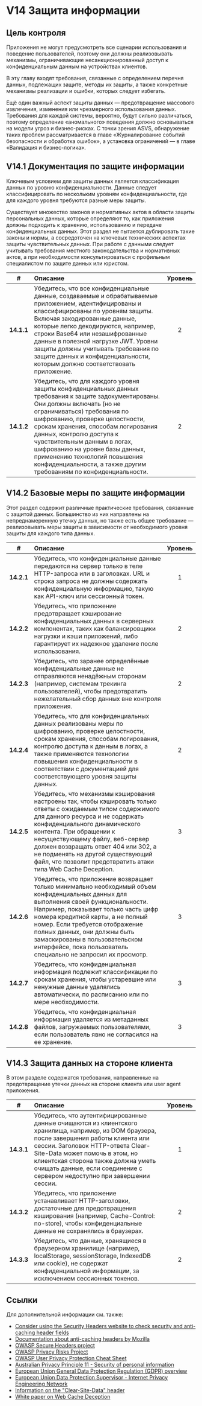 # V14 Защита информации

## Цель контроля

Приложения не могут предусмотреть все сценарии использования и поведение пользователей, поэтому они должны реализовывать механизмы, ограничивающие несанкционированный доступ к конфиденциальным данным на устройствах клиентов.

В эту главу входят требования, связанные с определением перечня данных, подлежащих защите, методы их защиты, а также конкретные механизмы реализации и ошибки, которых следует избегать.

Ещё один важный аспект защиты данных — предотвращение массового извлечения, изменения или чрезмерного использования данных. Требования для каждой системы, вероятно, будут сильно различаться, поэтому определение «аномального» поведения должно основываться на модели угроз и бизнес-рисках. С точки зрения ASVS, обнаружение таких проблем рассматривается в главе «Журналирование событий безопасности и обработка ошибок», а установка ограничений — в главе «Валидация и бизнес-логика».

## V14.1 Документация по защите информации

Ключевым условием для защиты данных является классификация данных по уровню конфиденциальности. Данные следует классифицировать по нескольким уровням конфиденциальности, где для каждого уровня требуются разные меры защиты.

Существует множество законов и нормативных актов в области защиты персональных данных, которые определяют то, как приложения должны подходить к хранению, использованию и передаче конфиденциальных данных. Этот раздел не пытается дублировать такие законы и нормы, а сосредоточен на ключевых технических аспектах защиты чувствительных данных. При работе с данными следует учитывать требования местного законодательства и нормативных актов, а при необходимости консультироваться с профильным специалистом по защите данных или юристом.

| # | Описание | Уровень |
| :---: | :--- | :---: |
| **14.1.1** | Убедитесь, что все конфиденциальные данные, создаваемые и обрабатываемые приложением, идентифицированы и классифицированы по уровням защиты. Включая закодированные данные, которые легко декодируются, например, строки Base64 или незашифрованные данные в полезной нагрузке JWT. Уровни защиты должны учитывать требования по защите данных и конфиденциальности, которым должно соответствовать приложение. | 2 |
| **14.1.2** | Убедитесь, что для каждого уровня защиты конфиденциальных данных требования к защите задокументированы. Они должны включать (но не ограничиваться) требования по шифрованию, проверке целостности, срокам хранения, способам логирования данных, контролю доступа к чувствительным данным в логах, шифрованию на уровне базы данных, применению технологий повышения конфиденциальности, а также другим требованиям по конфиденциальности. | 2 |

## V14.2 Базовые меры по защите информации

Этот раздел содержит различные практические требования, связанные с защитой данных. Большинство из них направлены на непреднамеренную утечку данных, но также есть общее требование — реализовывать меры защиты в зависимости от необходимого уровня защиты для каждого типа данных.

| # | Описание | Уровень |
| :---: | :--- | :---: |
| **14.2.1** | Убедитесь, что конфиденциальные данные передаются на сервер только в теле HTTP-запроса или в заголовках. URL и строка запроса не должны содержать конфиденциальную информацию, такую как API-ключ или сессионный токен. | 1 |
| **14.2.2** | Убедитесь, что приложение предотвращает кэширование конфиденциальных данных в серверных компонентах, таких как балансировщики нагрузки и кэши приложений, либо гарантирует их надежное удаление после использования. | 2 |
| **14.2.3** | Убедитесь, что заранее определённые конфиденциальные данные не отправляются ненадёжным сторонам (например, системам трекинга пользователей), чтобы предотвратить нежелательный сбор данных вне контроля приложения. | 2 |
| **14.2.4** | Убедитесь, что для конфиденциальных данных реализованы меры по шифрованию, проверке целостности, срокам хранения, способам логирования, контролю доступа к данным в логах, а также применяются технологии повышения конфиденциальности в соответствии с документацией для соответствующего уровня защиты данных. | 2 |
| **14.2.5** | Убедитесь, что механизмы кэширования настроены так, чтобы кэшировать только ответы с ожидаемым типом содержимого для данного ресурса и не содержать конфиденциального динамического контента. При обращении к несуществующему файлу, веб-сервер должен возвращать ответ 404 или 302, а не подменять на другой существующий файл, что позволит предотвратить атаки типа Web Cache Deception. | 3 |
| **14.2.6** | Убедитесь, что приложение возвращает только минимально необходимый объем конфиденциальных данных для выполнения своей функциональности. Например, показывает только часть цифр номера кредитной карты, а не полный номер. Если требуется отображение полных данных, они должны быть замаскированы в пользовательском интерфейсе, пока пользователь специально не запросил их просмотр. | 3 |
| **14.2.7** | Убедитесь, что конфиденциальная информация подлежит классификации по срокам хранения, чтобы устаревшие или ненужные данные удалялись автоматически, по расписанию или по мере необходимости. | 3 |
| **14.2.8** | Убедитесь, что конфиденциальная информация удаляется из метаданных файлов, загружаемых пользователями, если пользователь явно не согласился на ее хранение. | 3 |

## V14.3 Защита данных на стороне клиента

В этом разделе содержатся требования, направленные на предотвращение утечки данных на стороне клиента или user agent приложения.

| # | Описание | Уровень |
| :---: | :--- | :---: |
| **14.3.1** | Убедитесь, что аутентифицированные данные очищаются из клиентского хранилища, например, из DOM браузера, после завершения работы клиента или сессии. Заголовок HTTP-ответа Clear-Site-Data может помочь в этом, но клиентская сторона также должна уметь очищать данные, если соединение с сервером недоступно при завершении сессии. | 1 |
| **14.3.2** | Убедитесь, что приложение устанавливает HTTP-заголовки, достаточные для предотвращения кэширования (например, Cache-Control: no-store), чтобы конфиденциальные данные не сохранялись в браузерах. | 2 |
| **14.3.3** | Убедитесь, что данные, хранящиеся в браузерном хранилище (например, localStorage, sessionStorage, IndexedDB или cookie), не содержат конфиденциальной информации, за исключением сессионных токенов. | 2 |

## Ссылки

Для дополнительной информации см. также:

* [Consider using the Security Headers website to check security and anti-caching header fields](https://securityheaders.com/)
* [Documentation about anti-caching headers by Mozilla](https://developer.mozilla.org/en-US/docs/Web/HTTP/Caching)
* [OWASP Secure Headers project](https://owasp.org/www-project-secure-headers/)
* [OWASP Privacy Risks Project](https://owasp.org/www-project-top-10-privacy-risks/)
* [OWASP User Privacy Protection Cheat Sheet](https://cheatsheetseries.owasp.org/cheatsheets/User_Privacy_Protection_Cheat_Sheet.html)
* [Australian Privacy Principle 11 - Security of personal information](https://www.oaic.gov.au/privacy/australian-privacy-principles/australian-privacy-principles-guidelines/chapter-11-app-11-security-of-personal-information)
* [European Union General Data Protection Regulation (GDPR) overview](https://www.edps.europa.eu/data-protection_en)
* [European Union Data Protection Supervisor - Internet Privacy Engineering Network](https://www.edps.europa.eu/data-protection/ipen-internet-privacy-engineering-network_en)
* [Information on the "Clear-Site-Data" header](https://developer.mozilla.org/en-US/docs/Web/HTTP/Headers/Clear-Site-Data)
* [White paper on Web Cache Deception](https://www.blackhat.com/docs/us-17/wednesday/us-17-Gil-Web-Cache-Deception-Attack-wp.pdf)
